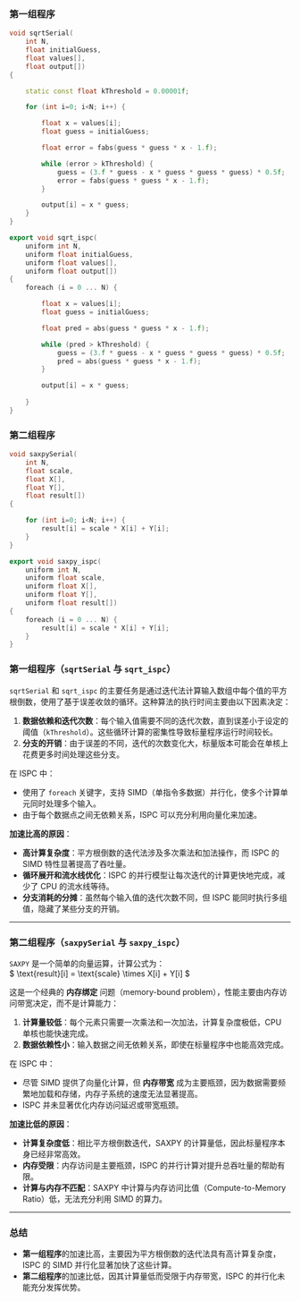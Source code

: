 ### 第一组程序
```cpp
void sqrtSerial(
    int N,
    float initialGuess,
    float values[],
    float output[])
{

    static const float kThreshold = 0.00001f;

    for (int i=0; i<N; i++) {

        float x = values[i];
        float guess = initialGuess;

        float error = fabs(guess * guess * x - 1.f);

        while (error > kThreshold) {
            guess = (3.f * guess - x * guess * guess * guess) * 0.5f;
            error = fabs(guess * guess * x - 1.f);
        }

        output[i] = x * guess;
    }
}
```
```cpp
export void sqrt_ispc(
    uniform int N,
    uniform float initialGuess,
    uniform float values[],
    uniform float output[])
{
    foreach (i = 0 ... N) {

        float x = values[i];
        float guess = initialGuess;

        float pred = abs(guess * guess * x - 1.f);

        while (pred > kThreshold) {
            guess = (3.f * guess - x * guess * guess * guess) * 0.5f;
            pred = abs(guess * guess * x - 1.f);
        }

        output[i] = x * guess;
        
    }
}
```

### 第二组程序

```cpp
void saxpySerial(
    int N,
    float scale,
    float X[],
    float Y[],
    float result[])
{

    for (int i=0; i<N; i++) {
        result[i] = scale * X[i] + Y[i];
    }
}
```
```cpp
export void saxpy_ispc(
    uniform int N,
    uniform float scale,
    uniform float X[],
    uniform float Y[],
    uniform float result[])
{
    foreach (i = 0 ... N) {           
        result[i] = scale * X[i] + Y[i];
    }
}
```

### 第一组程序（`sqrtSerial` 与 `sqrt_ispc`）
`sqrtSerial` 和 `sqrt_ispc` 的主要任务是通过迭代法计算输入数组中每个值的平方根倒数，使用了基于误差收敛的循环。这种算法的执行时间主要由以下因素决定：
1. **数据依赖和迭代次数**：每个输入值需要不同的迭代次数，直到误差小于设定的阈值（`kThreshold`）。这些循环计算的密集性导致标量程序运行时间较长。
2. **分支的开销**：由于误差的不同，迭代的次数变化大，标量版本可能会在单核上花费更多时间处理这些分支。

在 ISPC 中：
- 使用了 `foreach` 关键字，支持 SIMD（单指令多数据）并行化，使多个计算单元同时处理多个输入。
- 由于每个数据点之间无依赖关系，ISPC 可以充分利用向量化来加速。

**加速比高的原因**：
- **高计算复杂度**：平方根倒数的迭代法涉及多次乘法和加法操作，而 ISPC 的 SIMD 特性显著提高了吞吐量。
- **循环展开和流水线优化**：ISPC 的并行模型让每次迭代的计算更快地完成，减少了 CPU 的流水线等待。
- **分支消耗的分摊**：虽然每个输入值的迭代次数不同，但 ISPC 能同时执行多组值，隐藏了某些分支的开销。

---

### 第二组程序（`saxpySerial` 与 `saxpy_ispc`）
`SAXPY` 是一个简单的向量运算，计算公式为：  
$ \text{result}[i] = \text{scale} \times X[i] + Y[i] $

这是一个经典的 **内存绑定** 问题（memory-bound problem），性能主要由内存访问带宽决定，而不是计算能力：
1. **计算量较低**：每个元素只需要一次乘法和一次加法，计算复杂度极低，CPU 单核也能快速完成。
2. **数据依赖性小**：输入数据之间无依赖关系，即使在标量程序中也能高效完成。

在 ISPC 中：
- 尽管 SIMD 提供了向量化计算，但 **内存带宽** 成为主要瓶颈，因为数据需要频繁地加载和存储，内存子系统的速度无法显著提高。
- ISPC 并未显著优化内存访问延迟或带宽瓶颈。

**加速比低的原因**：
- **计算复杂度低**：相比平方根倒数迭代，SAXPY 的计算量低，因此标量程序本身已经非常高效。
- **内存受限**：内存访问是主要瓶颈，ISPC 的并行计算对提升总吞吐量的帮助有限。
- **计算与内存不匹配**：SAXPY 中计算与内存访问比值（Compute-to-Memory Ratio）低，无法充分利用 SIMD 的算力。

---

### 总结
- **第一组程序**的加速比高，主要因为平方根倒数的迭代法具有高计算复杂度，ISPC 的 SIMD 并行化显著加快了这些计算。
- **第二组程序**的加速比低，因其计算量低而受限于内存带宽，ISPC 的并行化未能充分发挥优势。